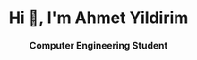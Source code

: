 <h1 align="center">Hi 👋, I'm Ahmet Yildirim</h1>
<h3 align="center">Computer Engineering Student</h3>

